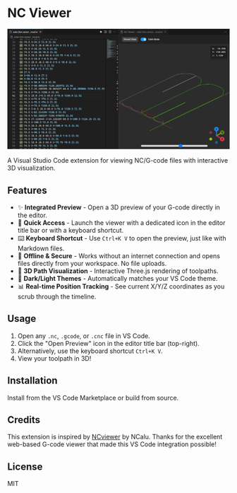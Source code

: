 # NC Viewer

![demo](assets/demo.jpg)

A Visual Studio Code extension for viewing NC/G-code files with interactive 3D visualization.

## Features

- ✨ **Integrated Preview** - Open a 3D preview of your G-code directly in the editor.
- 🚀 **Quick Access** - Launch the viewer with a dedicated icon in the editor title bar or with a keyboard shortcut.
- ⌨️ **Keyboard Shortcut** - Use `Ctrl+K V` to open the preview, just like with Markdown files.
- 🎯 **Offline & Secure** - Works without an internet connection and opens files directly from your workspace. No file uploads.
- 🎨 **3D Path Visualization** - Interactive Three.js rendering of toolpaths.
- 🌙 **Dark/Light Themes** - Automatically matches your VS Code theme.
- 📊 **Real-time Position Tracking** - See current X/Y/Z coordinates as you scrub through the timeline.

## Usage

1. Open any `.nc`, `.gcode`, or `.cnc` file in VS Code.
2. Click the "Open Preview" icon in the editor title bar (top-right).
3. Alternatively, use the keyboard shortcut `Ctrl+K V`.
4. View your toolpath in 3D!

## Installation

Install from the VS Code Marketplace or build from source.

## Credits

This extension is inspired by [NCviewer](https://github.com/NCalu/NCviewer) by NCalu.
Thanks for the excellent web-based G-code viewer that made this VS Code integration possible!

## License

MIT
